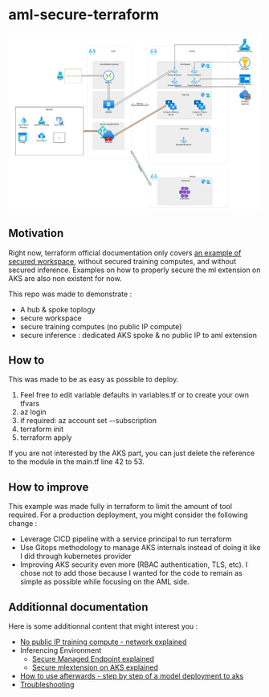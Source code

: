 # aml-secure-terraform

![architecture-schema](docs/architectureschema.png)

## Motivation

Right now, terraform official documentation only covers [an example of secured workspace](https://github.com/Azure/terraform/tree/master/quickstart/301-machine-learning-hub-spoke-secure), without secured training computes, and without secured inference. Examples on how to properly secure the ml extension on AKS are also non existent for now.

This repo was made to demonstrate :
- A hub & spoke toplogy
- secure workspace
- secure training computes (no public IP compute)
- secure inference : dedicated AKS spoke & no public IP to aml extension

## How to

This was made to be as easy as possible to deploy.
1. Feel free to edit variable defaults in variables.tf or to create your own tfvars
1. az login
1. if required: az account set --subscription
1. terraform init
1. terraform apply

If you are not interested by the AKS part, you can just delete the reference to the module in the main.tf line 42 to 53.

## How to improve

This example was made fully in terraform to limit the amount of tool required.
For a production deployment, you might consider the following change :
- Leverage CICD pipeline with a service principal to run terraform
- Use Gitops methodology to manage AKS internals instead of doing it like I did through kubernetes provider
- Improving AKS security even more (RBAC authentication, TLS, etc). I chose not to add those because I wanted for the code to remain as simple as possible while focusing on the AML side.

## Additionnal documentation

Here is some additionnal content that might interest you :
- [No public IP training compute - network explained](./docs/nopipcompute.md)
- Inferencing Environment 
    - [Secure Managed Endpoint explained](./docs/managedendpoint.md)
    - [Secure mlextension on AKS explained](./docs/aks.md)
- [How to use afterwards - step by step of a model deployment to aks](./docs/howtouse.md)
- [Troubleshooting](./docs/troubleshooting.md)